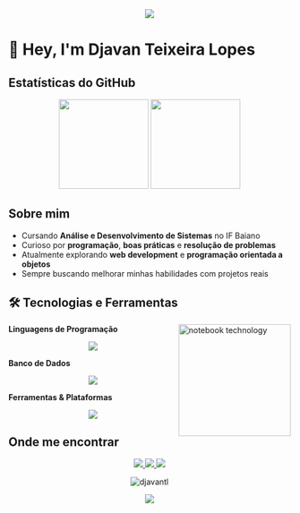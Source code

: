 <div align="center">
  <img src="https://capsule-render.vercel.app/api?type=waving&color=0e75b6&height=80&section=header" />
</div>

# 👋 Hey, I'm Djavan Teixeira Lopes



## Estatísticas do GitHub

<div align="center">
  <img src="https://github-readme-stats.vercel.app/api?username=djavantl&show_icons=true&theme=tokyonight" height="160" />
  <img src="https://github-readme-stats.vercel.app/api/top-langs/?username=djavantl&layout=compact&theme=tokyonight" height="160" />
</div>



## Sobre mim

- Cursando **Análise e Desenvolvimento de Sistemas** no IF Baiano  
- Curioso por **programação**, **boas práticas** e **resolução de problemas**  
- Atualmente explorando **web development** e **programação orientada a objetos**  
- Sempre buscando melhorar minhas habilidades com projetos reais



## 🛠 Tecnologias e Ferramentas

<img align="right" width="200" src="https://images.unsplash.com/photo-1517430816045-df4b7de77ae6?auto=format&fit=crop&w=400&q=80" alt="notebook technology" />

**Linguagens de Programação**  
<div align="center">
  <img src="https://skillicons.dev/icons?i=java,js,html,css" />
</div>

**Banco de Dados**  
<div align="center">
  <img src="https://skillicons.dev/icons?i=mysql,postgresql" />
</div>

**Ferramentas & Plataformas**  
<div align="center">
  <img src="https://skillicons.dev/icons?i=git,linux" />
</div>




## Onde me encontrar

<div align="center">
  <a href="mailto:djavanlopesteixeira@gmail.com">
    <img src="https://img.shields.io/badge/Gmail-D14836?style=for-the-badge&logo=gmail&logoColor=white" />
  </a>
  <a href="https://instagram.com/djavantl" target="_blank">
    <img src="https://img.shields.io/badge/Instagram-E4405F?style=for-the-badge&logo=instagram&logoColor=white" />
  </a>
  <a href="https://github.com/djavantl" target="_blank">
    <img src="https://img.shields.io/badge/GitHub-181717?style=for-the-badge&logo=github&logoColor=white" />
  </a>
</div>



<p align="center">
  <img src="https://komarev.com/ghpvc/?username=djavantl&label=Profile%20views&color=0e75b6&style=flat" alt="djavantl" />
</p>

<div align="center">
  <img src="https://capsule-render.vercel.app/api?type=waving&color=0e75b6&height=80&section=footer" />
</div>
